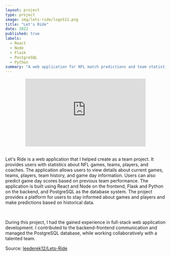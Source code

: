 ```yaml
---
layout: project
type: project
image: img/lets-ride/logo512.png
title: "Let's Ride"
date: 2022
published: true
labels:
  - React
  - Node
  - Flask
  - PostgreSQL
  - Python
summary: "A web application for NFL match predictions and team statistics."
---
```


<div style="display: flex; justify-content: center;">
  <div style="position: relative; padding-bottom: 42.1875%; width: 75%;">
    <iframe src="https://www.youtube.com/embed/3SC3iTlf73E" frameborder="0" allowfullscreen style="position: absolute; top: 0; left: 0; width: 100%; height: 100%;"></iframe>
  </div>
</div>

<br>

Let's Ride is a web application that I helped create as a team project. It provides users with statistics about NFL games, teams, players, and coaches. The application allows users to view details about current games, teams, players, team history, and game day information. Users can also predict game day scores based on previous team performance. The application is built using React and Node on the frontend, Flask and Python on the backend, and PostgreSQL as the database system. The project provides a platform for users to stay informed about games and players and make predictions based on historical data.

<br>

During this project, I had the gained experience in full-stack web application development. I contributed to the backend-frontend communication and managed the PostgreSQL database, while working collaboratively with a talented team.




Source: <a href="https://github.com/leederek12/Lets-Ride"><i class="large github icon "></i>leederek12/Lets-Ride</a>
